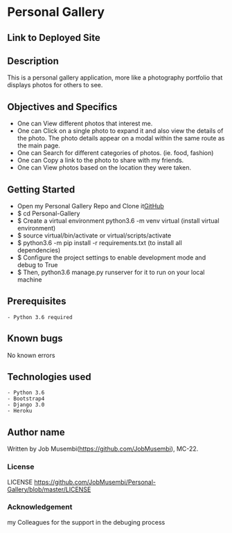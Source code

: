 # Personal Gallery

## Link to Deployed Site

## Description

This is a personal gallery application, more like a photography portfolio that displays photos for others to see.

## Objectives and Specifics

* One can View different photos that interest me.
* One can Click on a single photo to expand it and also view the details of the photo. The photo details appear on a modal within the same route as the main page.
* One can Search for different categories of photos. (ie. food, fashion)
* One can Copy a link to the photo to share with my friends.
* One can View photos based on the location they were taken.

## Getting Started

* Open my Personal Gallery Repo and Clone it[GitHub](https://github.com/JobMusembi/Personal-Gallery)
* $ cd Personal-Gallery
* $ Create a virtual environment python3.6 -m venv virtual (install virtual environment)
* $ source virtual/bin/activate or virtual/scripts/activate
* $ python3.6 -m pip install -r requirements.txt (to install all dependencies)
* $ Configure the project settings to enable development mode and debug to True
* $ Then, python3.6 manage.py runserver for it to run on your local machine

## Prerequisites

    - Python 3.6 required

## Known bugs
No known errors

## Technologies used
    - Python 3.6
    - Bootstrap4
    - Django 3.0
    - Heroku

## Author name

Written by Job Musembi(https://github.com/JobMusembi), MC-22.

### License

LICENSE https://github.com/JobMusembi/Personal-Gallery/blob/master/LICENSE

### Acknowledgement

my Colleagues for the support in the debuging process
